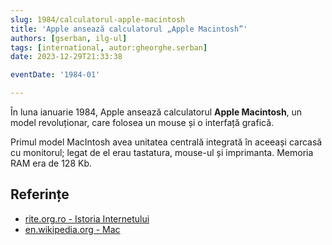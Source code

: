 ```yaml
---
slug: 1984/calculatorul-apple-macintosh
title: 'Apple ansează calculatorul „Apple Macintosh”'
authors: [gserban, ilg-ul]
tags: [international, autor:gheorghe.serban]
date: 2023-12-29T21:33:38

eventDate: '1984-01'

---
```


În luna ianuarie 1984, Apple ansează calculatorul **Apple Macintosh**, un model
revoluționar, care folosea un mouse și o interfață grafică.

<!-- truncate -->

Primul model MacIntosh avea unitatea centrală integrată în aceeași
carcasă cu monitorul; legat de el erau tastatura, mouse-ul și imprimanta.
Memoria RAM era de 128 Kb.

## Referințe

- [rite.org.ro - Istoria Internetului](https://rite.org.ro/istoria-internetului/)
- [en.wikipedia.org - Mac](https://en.wikipedia.org/wiki/Mac_(computer))
